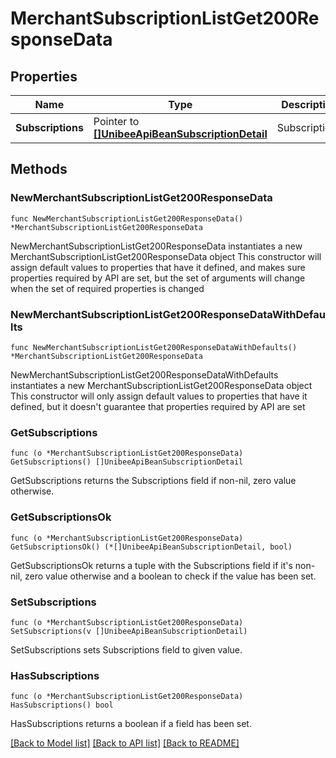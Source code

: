 # MerchantSubscriptionListGet200ResponseData

## Properties

Name | Type | Description | Notes
------------ | ------------- | ------------- | -------------
**Subscriptions** | Pointer to [**[]UnibeeApiBeanSubscriptionDetail**](UnibeeApiBeanSubscriptionDetail.md) | Subscriptions | [optional] 

## Methods

### NewMerchantSubscriptionListGet200ResponseData

`func NewMerchantSubscriptionListGet200ResponseData() *MerchantSubscriptionListGet200ResponseData`

NewMerchantSubscriptionListGet200ResponseData instantiates a new MerchantSubscriptionListGet200ResponseData object
This constructor will assign default values to properties that have it defined,
and makes sure properties required by API are set, but the set of arguments
will change when the set of required properties is changed

### NewMerchantSubscriptionListGet200ResponseDataWithDefaults

`func NewMerchantSubscriptionListGet200ResponseDataWithDefaults() *MerchantSubscriptionListGet200ResponseData`

NewMerchantSubscriptionListGet200ResponseDataWithDefaults instantiates a new MerchantSubscriptionListGet200ResponseData object
This constructor will only assign default values to properties that have it defined,
but it doesn't guarantee that properties required by API are set

### GetSubscriptions

`func (o *MerchantSubscriptionListGet200ResponseData) GetSubscriptions() []UnibeeApiBeanSubscriptionDetail`

GetSubscriptions returns the Subscriptions field if non-nil, zero value otherwise.

### GetSubscriptionsOk

`func (o *MerchantSubscriptionListGet200ResponseData) GetSubscriptionsOk() (*[]UnibeeApiBeanSubscriptionDetail, bool)`

GetSubscriptionsOk returns a tuple with the Subscriptions field if it's non-nil, zero value otherwise
and a boolean to check if the value has been set.

### SetSubscriptions

`func (o *MerchantSubscriptionListGet200ResponseData) SetSubscriptions(v []UnibeeApiBeanSubscriptionDetail)`

SetSubscriptions sets Subscriptions field to given value.

### HasSubscriptions

`func (o *MerchantSubscriptionListGet200ResponseData) HasSubscriptions() bool`

HasSubscriptions returns a boolean if a field has been set.


[[Back to Model list]](../README.md#documentation-for-models) [[Back to API list]](../README.md#documentation-for-api-endpoints) [[Back to README]](../README.md)


